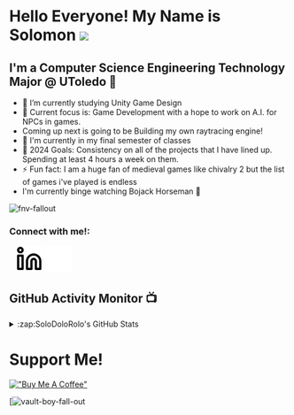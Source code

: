 
# Hello Everyone! My Name is Solomon <img src="https://media.giphy.com/media/hvRJCLFzcasrR4ia7z/giphy.gif" width="5%">



## I'm a Computer Science Engineering Technology Major @ UToledo 📓

- 🌱 I’m currently studying Unity Game Design
- 🥔 Current focus is: Game Development with a hope to work on A.I. for NPCs in games.
- Coming up next is going to be Building my own raytracing engine!
- 🎣 I'm currently in my final semester of classes 
- 🥅 2024 Goals: Consistency on all of the projects that I have lined up. Spending at least 4 hours a week on them.
- ⚡ Fun fact: I am a huge fan of medieval games like chivalry 2 but the list of games i've played is endless
- I'm currently binge watching Bojack Horseman 🐴 


![fnv-fallout](https://user-images.githubusercontent.com/56006260/201495526-35f13d8a-7a07-4adb-a547-0f1c742c27b1.gif)



### Connect with me!:

&nbsp;&nbsp;
[![website](./img/linkedin-light.svg)](https://linkedin.com/in/solomon-bryant#gh-light-mode-only)
[![website](./img/linkedin-dark.svg)](https://linkedin.com/in/solomon-bryant#gh-dark-mode-only)



## GitHub Activity Monitor 📺 

  
<details>
  <summary>:zap:SoloDoloRolo's GitHub Stats</summary>

  <img align="left" alt="SoloDoloRolo's GitHub Stats" src="https://github-readme-stats.vercel.app/api?username=SoloDoloRolo&show_icons=true&hide_border=false&title_color=ff652f&icon_color=FFE400&bg_color=09131B&text_color=ffffff&border_color=0c1a25" />

</details>


# Support Me!




[!["Buy Me A Coffee"](https://www.buymeacoffee.com/assets/img/custom_images/orange_img.png)](https://www.buymeacoffee.com/solomander)

[![vault-boy-fall-out](https://user-images.githubusercontent.com/56006260/201495827-e38cf85a-50c7-4c1f-bcd4-5d1aa4df10dd.gif)




